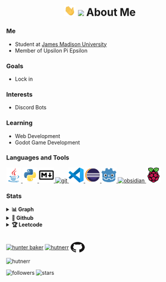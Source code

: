 <h1 align="center"><img src="https://raw.githubusercontent.com/ABSphreak/ABSphreak/master/gifs/Hi.gif" width="30"> <img src="https://emojis.slackmojis.com/emojis/images/1531849430/4246/blob-sunglasses.gif?1531849430" width="30"/> About Me </h1>

### Me
- Student at [James Madison University](https://www.jmu.edu/index.shtml)
- Member of Upsilon Pi Epsilon

### Goals
- Lock in

### Interests
- Discord Bots

### Learning
- Web Development
- Godot Game Development

<!-- <a href="LINK" target="_blank" rel="noreferrer"> <img src="IMAGELINK" alt="NAME" width="40" height="40"/> </a>  -->

### Languages and Tools
<!-- Languages -->
<p align="left"> 
  <a href="https://www.java.com" target="_blank" rel="noreferrer"> <img src="https://raw.githubusercontent.com/devicons/devicon/master/icons/java/java-original.svg" alt="java" width="40" height="40"/> </a> 
  <a href="https://www.python.org" target="_blank" rel="noreferrer"> <img src="https://raw.githubusercontent.com/devicons/devicon/master/icons/python/python-original.svg" alt="python" width="40" height="40"/> </a> 
  <a href="https://www.markdownguide.org/" target="_blank" rel="noreferrer"> <img src="https://github.com/devicons/devicon/blob/master/icons/markdown/markdown-original.svg" alt="markdown" width="40" height="40"/> </a> 
<!-- Major Dev Tools -->
  <a href="https://git-scm.com/" target="_blank" rel="noreferrer"> <img src="https://www.vectorlogo.zone/logos/git-scm/git-scm-icon.svg" alt="git" width="40" height="40"/> </a> 
<!-- IDEs -->
  <a href="https://code.visualstudio.com/" target="_blank" rel="noreferrer"> <img src="https://github.com/devicons/devicon/blob/master/icons/vscode/vscode-original.svg" alt="vscode" width="40" height="40"/> </a>
  <a href="https://www.eclipse.org/" target="_blank" rel="noreferrer"> <img src="https://github.com/devicons/devicon/blob/master/icons/eclipse/eclipse-original.svg" alt="eclipse" width="40" height="40"/> </a>
<!-- Other -->
  <a href="https://godotengine.org/" target="_blank" rel="noreferrer"> <img src="https://raw.githubusercontent.com/devicons/devicon/6910f0503efdd315c8f9b858234310c06e04d9c0/icons/godot/godot-original.svg" alt="godot" width="40" height="40"/> </a> 
  <a href="https://obsidian.md/" target="_blank" rel="noreferrer"> <img src="https://forum.obsidian.md/uploads/default/original/3X/a/9/a9a34885821fff8941270ccd6e2ca923c83801b2.png" alt="obsidian" width="40" height="40"/> </a> 
  <a href="https://www.raspberrypi.com/" target="_blank" rel="noreferrer"> <img src="https://github.com/devicons/devicon/blob/master/icons/raspberrypi/raspberrypi-original.svg" alt="raspberrypi" width="40" height="40"/> </a> 
</p>

<!-- ![](https://leetcode-stats-six.vercel.app/api?username=hutnerr&theme=dark) -->
<!-- if you do <details open> then it starts opened -->
### Stats 

<details>
  <summary><b>📊 Graph</b></summary>
    <br />
    <img src="https://github-readme-activity-graph.vercel.app/graph?username=hutnerr&theme=github-dark-dimmed&custom_title=hutnerr%20Activity%20Graph&hide_border=true)](https://github.com/ashutosh00710/github-readme-activity-graph">
  
</details>

<details>
  <summary><b>🤖 Github </b></summary>
    <br />
    <img height="180em" width = "360em" align="left" alt="hutnerr's Leetcode Stats" src="https://github-readme-stats.vercel.app/api?username=hutnerr&theme=ayu-mirage&hide_border=false&include_all_commits=true&count_private=true" />
    <img height="180em" width = "360em" align="left" alt="hutnerr's Leetcode Stats" src="https://github-readme-streak-stats.herokuapp.com/?user=hutnerr&theme=ayu-mirage&hide_border=false" />
    <img height="180em" width = "360em" align="left" alt="hutnerr's Leetcode Stats" src="https://github-readme-stats.vercel.app/api/top-langs/?username=hutnerr&theme=ayu-mirage&hide_border=false&include_all_commits=true&count_private=true&layout=compact" />
</details>

<details>
  <summary><b>🏆 Leetcode</b></summary>
  <br />
  <img height="180em" align="left" alt="hutnerr's Leetcode Stats" src="https://leetcode-stats-six.vercel.app/api?username=hutnerr&theme=dark" />
</details>

<!-- ![](https://github-readme-stats.vercel.app/api/pin/?username=hutnerr&repo=pylmpis&theme=dark) -->
<br />
<p align="left">
  <a href="https://www.linkedin.com/in/hunter-b-baker/" target="blank"><img align="center" src="https://raw.githubusercontent.com/rahuldkjain/github-profile-readme-generator/master/src/images/icons/Social/linked-in-alt.svg" alt="hunter baker" height="30" width="40" /></a>
  <a href="https://www.leetcode.com/hutnerr" target="blank"><img align="center" src="https://raw.githubusercontent.com/rahuldkjain/github-profile-readme-generator/master/src/images/icons/Social/leet-code.svg" alt="hutnerr" height="30" width="40" /></a>
  <a href="https://www.leetcode.com/hutnerr" target="blank"><img align="center" src="https://github.com/devicons/devicon/blob/master/icons/github/github-original.svg" alt="hutnerr" height="30" width="40" /></a>
</p>

<p align="left"> <img src="https://komarev.com/ghpvc/?username=hutnerr&label=Profile%20views&color=0e75b6&style=flat" alt="hutnerr" /> </p>
<img alt="followers" src="https://img.shields.io/github/followers/hutnerr?label=Followers&style=social">
<img src="https://img.shields.io/github/stars/hutnerr?label=Stars" alt="stars">

